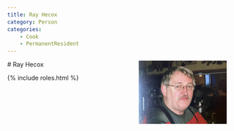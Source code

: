 ```yaml
---
title: Ray Hecox
category: Person
categories:
    - Cook
    - PermanentResident
---
```

<img src="img/2014%20Ray%20Hecox.jpeg" style="width: 40%;" align="right">
# Ray Hecox

{% include roles.html %}


